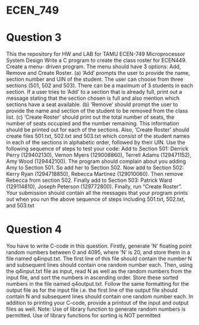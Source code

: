 # ECEN_749
# Question 3
This the repository for HW and LAB for TAMU ECEN-749 Microprocessor System Design
Write a C program to create the class roster for ECEN449. Create a menu-
driven program. The menu should have 3 options: Add, Remove and
Create Roster.
(a)
‘Add’ prompts the user to provide the name, section number and UIN of
the student. The user can choose from three sections (501, 502 and 503).
There can be a maximum of 3 students in each section. If a user tries to
‘Add’ to a section that is already full, print out a message stating that the
section chosen is full and also mention which sections have a seat
available.
(b)
‘Remove’ should prompt the user to provide the name and section of the
student to be removed from the class list.
(c)
‘Create Roster’ should print out the total number of seats, the number of
seats occupied and the number remaining. This information should be
printed out for each of the sections. Also, ‘Create Roster’ should create
files 501.txt, 502.txt and 503.txt which consist of the student names in each
of the sections in alphabetic order, followed by their UIN.
Use the following sequence of steps to test your code:
Add to Section 501: Derrick Perry (129402130), Vernon Myers
(129008860), Terrell Adams (129471152), Amy Wood (129442100). The
program should complain about you adding Amy to Section 501. So add
her to Section 502. Now add to Section 502: Kerry Ryan (1294718850),
Rebecca Martinez (129010060). Then remove Rebecca from section 502.
Finally add to Section 503: Patrick Ward (129114810), Joseph Peterson
(129772800). Finally, run “Create Roster”. Your submission should contain
all the messages that your program prints out when you run the above
sequence of steps including 501.txt, 502.txt, and 503.txt

# Question 4
You have to write C-code in this question. Firstly, generate ’N’ floating
point random numbers between 0 and 4095, where ’N’ is 20, and store
them in a file named q4input.txt. The first line of this file should contain the
number N and subsequent lines should contain one random number each.
Then, using the q4input.txt file as input, read N as well as the random
numbers from the input file, and sort the numbers in ascending order.
Store these sorted numbers in the file named q4output.txt. Follow the
same formatting for the output file as for the input file i.e. the first line of the
output file should contain N and subsequent lines should contain one
random number each. In addition to printing your C-code, provide a
printout of the input and output files as well.
Note: Use of library function to generate random numbers is permitted.
Use of library functions for sorting is NOT permitted

